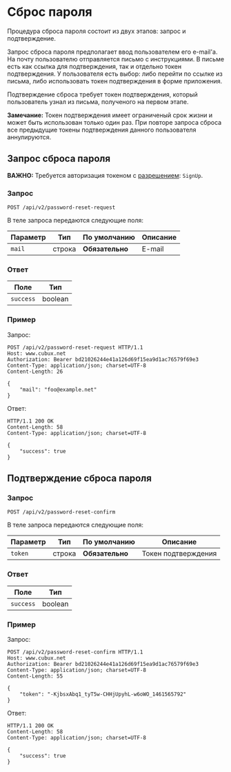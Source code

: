 Сброс пароля
============

Процедура сброса пароля состоит из двух этапов: запрос и подтверждение.

Запрос сброса пароля предполагает ввод пользователем его e-mail'а. На
почту пользователю отправляется письмо с инструкциями. В письме есть
как ссылка для подтверждения, так и отдельно токен подтверждения.
У пользователя есть выбор: либо перейти по ссылке из письма, либо
использовать токен подтверждения в форме приложения.

Подтверждение сброса требует токен подтверждения, который пользователь
узнал из письма, полученого на первом этапе.

**Замечание:** Токен подтверждения имеет ограниченый срок жизни и может
быть использован только один раз. При повторе запроса сброса все
предыдущие токены подтверждения данного пользователя аннулируются.


Запрос сброса пароля
--------------------

**ВАЖНО:** Требуется авторизация токеном с [разрешением][scopes]: `SignUp`.

### Запрос

`POST /api/v2/password-reset-request`

В теле запроса передаются следующие поля:

Параметр | Тип    | По умолчанию    | Описание
-------- | ------ | --------------- | --------
`mail`   | строка | **Обязательно** | E-mail

### Ответ

Поле      | Тип
--------- | -------
`success` | boolean


### Пример

Запрос:

    POST /api/v2/password-reset-request HTTP/1.1
    Host: www.cubux.net
    Authorization: Bearer bd21026244e41a126d69f15ea9d1ac76579f69e3
    Content-Type: application/json; charset=UTF-8
    Content-Length: 26

    {
        "mail": "foo@example.net"
    }

Ответ:

    HTTP/1.1 200 OK
    Content-Length: 58
    Content-Type: application/json; charset=UTF-8

    {
        "success": true
    }


Подтверждение сброса пароля
---------------------------

### Запрос

`POST /api/v2/password-reset-confirm`

В теле запроса передаются следующие поля:

Параметр | Тип    | По умолчанию    | Описание
-------- | ------ | --------------- | -------------------
`token`  | строка | **Обязательно** | Токен подтверждения

### Ответ

Поле      | Тип
--------- | -------
`success` | boolean

### Пример

Запрос:

    POST /api/v2/password-reset-confirm HTTP/1.1
    Host: www.cubux.net
    Authorization: Bearer bd21026244e41a126d69f15ea9d1ac76579f69e3
    Content-Type: application/json; charset=UTF-8
    Content-Length: 55

    {
        "token": "-KjbsxAbq1_tyT5w-CHHjUpyhL-w6oWO_1461565792"
    }

Ответ:

    HTTP/1.1 200 OK
    Content-Length: 58
    Content-Type: application/json; charset=UTF-8

    {
        "success": true
    }


[scopes]: ../auth/scopes.md
